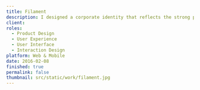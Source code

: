 ```yaml
---
title: Filament
description: I designed a corporate identity that reflects the strong potential in online training, communicates with potential users as the company offers a vast and updated catalogue of IT courses.
client: 
roles:
  - Product Design
  - User Experience
  - User Interface
  - Interaction Design
platform: Web & Mobile
date: 2016-02-08
finished: true
permalink: false
thumbnail: src/static/work/filament.jpg
---
```

